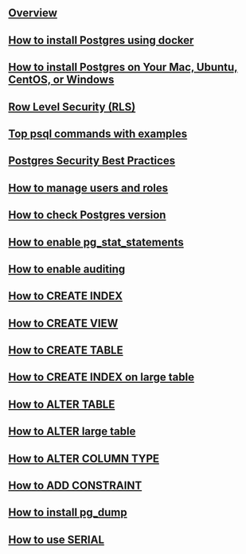 ---
---

## [Overview](/reference/postgres/how-to/overview)

## [How to install Postgres using docker](/reference/postgres/how-to/how-to-install-postgres-using-docker)

## [How to install Postgres on Your Mac, Ubuntu, CentOS, or Windows](/reference/postgres/how-to/how-to-install-postgres-on-mac-ubuntu-centos-windows)

## [Row Level Security (RLS)](/reference/postgres/how-to/postgres-row-level-security)

## [Top psql commands with examples](/reference/postgres/how-to/top-psql-commands-with-examples)

## [Postgres Security Best Practices](/reference/postgres/how-to/postgres-security-best-practices)

## [How to manage users and roles](/reference/postgres/how-to/how-to-manage-postgres-users-and-roles)

## [How to check Postgres version](/reference/postgres/how-to/how-to-check-postgres-version)

## [How to enable pg_stat_statements](/reference/postgres/how-to/how-to-enable-pg-stat-statements-postgres)

## [How to enable auditing](/reference/postgres/how-to/how-to-enable-auditing-postgres)

## [How to CREATE INDEX](/reference/postgres/how-to/how-to-create-index-postgres)

## [How to CREATE VIEW](/reference/postgres/how-to/how-to-create-view-postgres)

## [How to CREATE TABLE](/reference/postgres/how-to/how-to-create-table-postgres)

## [How to CREATE INDEX on large table](/reference/postgres/how-to/how-to-create-index-on-large-table-postgres)

## [How to ALTER TABLE](/reference/postgres/how-to/how-to-alter-table-postgres)

## [How to ALTER large table](/reference/postgres/how-to/how-to-alter-large-table-postgres)

## [How to ALTER COLUMN TYPE](/reference/postgres/how-to/how-to-alter-column-type-postgres)

## [How to ADD CONSTRAINT](/reference/postgres/how-to/how-to-add-constraint-postgres)

## [How to install pg_dump](/reference/postgres/how-to/how-to-install-pgdump-on-mac-ubuntu-centos-windows)

## [How to use SERIAL](/reference/postgres/how-to/how-to-use-serial-postgres)
